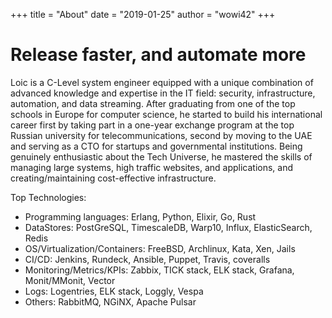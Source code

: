 +++
title = "About"
date = "2019-01-25"
author = "wowi42"
+++

# Release faster, and automate more

Loic is a C-Level system engineer equipped with a unique combination of advanced knowledge and expertise in the IT field: security, infrastructure, automation, and data streaming. After graduating from one of the top schools in Europe for computer science, he started to build his international career first by taking part in a one-year exchange program at the top Russian university for telecommunications, second by moving to the UAE and serving as a CTO for startups and governmental institutions. Being genuinely enthusiastic about the Tech Universe, he mastered the skills of managing large systems, high traffic websites, and applications, and creating/maintaining cost-effective infrastructure.

Top Technologies:

* Programming languages: Erlang, Python, Elixir, Go, Rust
* DataStores: PostGreSQL, TimescaleDB, Warp10, Influx, ElasticSearch, Redis
* OS/Virtualization/Containers: FreeBSD, Archlinux, Kata, Xen, Jails
* CI/CD: Jenkins, Rundeck, Ansible, Puppet, Travis, coveralls
* Monitoring/Metrics/KPIs: Zabbix, TICK stack, ELK stack, Grafana, Monit/MMonit, Vector
* Logs: Logentries, ELK stack, Loggly, Vespa
* Others: RabbitMQ, NGiNX, Apache Pulsar

